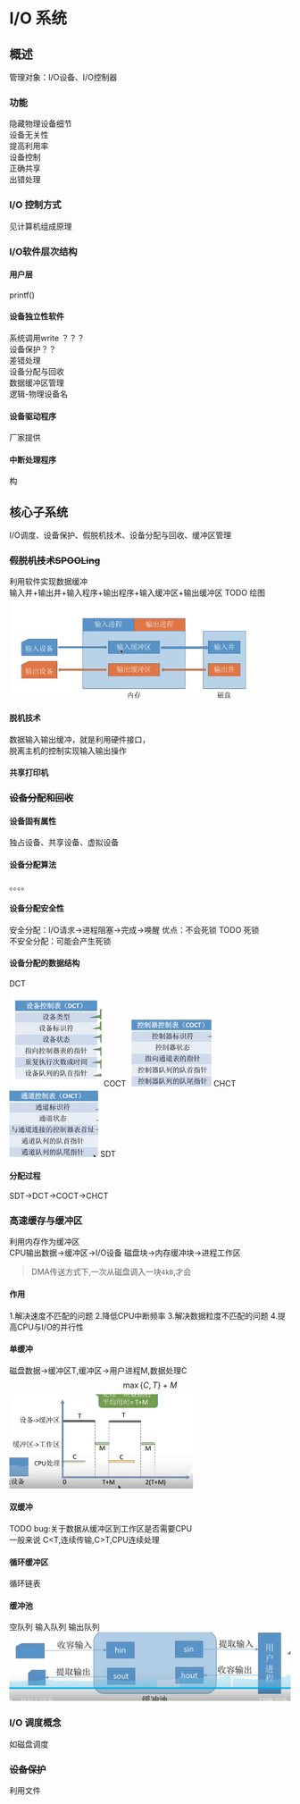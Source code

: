 # I/O 系统
## 概述
管理对象：I/O设备、I/O控制器
### 功能
隐藏物理设备细节  
设备无关性  
提高利用率  
设备控制  
正确共享  
出错处理
### I/O 控制方式
见计算机组成原理
### I/O软件层次结构
#### 用户层
printf()
#### 设备独立性软件
系统调用write ？？？  
设备保护？？  
差错处理  
设备分配与回收  
数据缓冲区管理  
逻辑-物理设备名 
#### 设备驱动程序
厂家提供
#### 中断处理程序
构
## 核心子系统
I/O调度、设备保护、假脱机技术、设备分配与回收、缓冲区管理
### ~~假脱机技术SPOOLing~~
利用软件实现数据缓冲  
输入井+输出井+输入程序+输出程序+输入缓冲区+输出缓冲区
TODO  绘图  
![Alt text](images/OS_ep5_image-4.png)
#### 脱机技术
数据输入输出缓冲，就是利用硬件接口，  
脱离主机的控制实现输入输出操作  
#### 共享打印机
### ~~设备分配和回收~~
#### 设备固有属性
独占设备、共享设备、虚拟设备
#### 设备分配算法
。。。。
#### 设备分配安全性
安全分配：I/O请求→进程阻塞→完成→唤醒
优点：不会死锁 
TODO 死锁   
不安全分配：可能会产生死锁
#### 设备分配的数据结构
DCT  
![Alt text](images/OS_ep5_image-3.png)
COCT
![Alt text](images/OS_ep5_image-5.png)
CHCT
![Alt text](images/OS_ep5_image-6.png)
SDT
#### 分配过程
SDT→DCT→COCT→CHCT

### 高速缓存与缓冲区
利用内存作为缓冲区  
CPU输出数据→缓冲区→I/O设备
磁盘块→内存缓冲块→进程工作区
>DMA传送方式下,一次从磁盘调入一块`4kB`,才会
#### 作用
1.解决速度不匹配的问题
2.降低CPU中断频率
3.解决数据粒度不匹配的问题
4.提高CPU与I/O的并行性
#### 单缓冲
磁盘数据→缓冲区T,缓冲区→用户进程M,数据处理C
$$
\max\{C,T\}+M
$$
![Alt text](images/OS_ep5_image-7.png)
#### 双缓冲
TODO bug:关于数据从缓冲区到工作区是否需要CPU  
一般来说
C<T,连续传输,C>T,CPU连续处理 
#### 循环缓冲区
循环链表
#### 缓冲池
空队列
输入队列
输出队列
![Alt text](images/OS_ep5_image-8.png)
### **I/O 调度**概念
如磁盘调度
### ~~设备保护~~
利用文件



